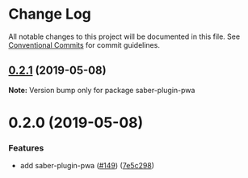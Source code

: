 # Change Log

All notable changes to this project will be documented in this file.
See [Conventional Commits](https://conventionalcommits.org) for commit guidelines.

## [0.2.1](https://github.com/egoist/saber/compare/saber-plugin-pwa@0.2.0...saber-plugin-pwa@0.2.1) (2019-05-08)

**Note:** Version bump only for package saber-plugin-pwa

# 0.2.0 (2019-05-08)

### Features

- add saber-plugin-pwa ([#149](https://github.com/egoist/saber/issues/149)) ([7e5c298](https://github.com/egoist/saber/commit/7e5c298))
